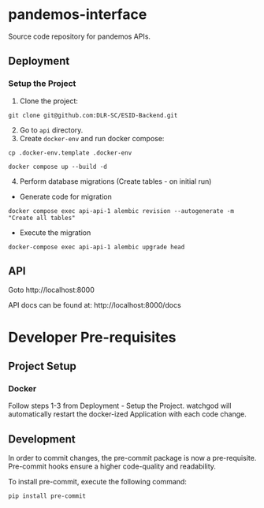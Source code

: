 # pandemos-interface
Source code repository for pandemos APIs.

## Deployment
### Setup the Project
1. Clone the project:
```
git clone git@github.com:DLR-SC/ESID-Backend.git
```
2. Go to `api` directory.
3. Create `docker-env` and run docker compose:
```
cp .docker-env.template .docker-env
```
```
docker compose up --build -d
```
4. Perform database migrations (Create tables - on initial run)
    
* Generate code for migration

```
docker compose exec api-api-1 alembic revision --autogenerate -m "Create all tables"
```

* Execute the migration

```
docker-compose exec api-api-1 alembic upgrade head
```

## API
Goto http://localhost:8000

API docs can be found at:
http://localhost:8000/docs


# Developer Pre-requisites
## Project Setup
### Docker
Follow steps 1-3 from Deployment - Setup the Project.
watchgod will automatically restart the docker-ized Application with each code change.

## Development
In order to commit changes, the pre-commit package is now a pre-requisite.
Pre-commit hooks ensure a higher code-quality and readability. 

To install pre-commit, execute the following command: 
```
pip install pre-commit
```
